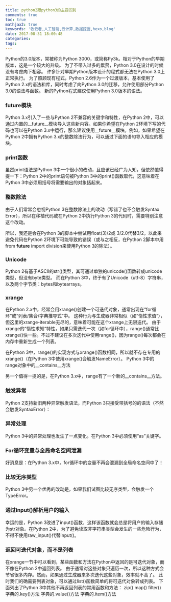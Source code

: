 ```yaml
---
title: python2跟python3的主要区别
comments: true
toc: true
mathjax2: true
keywords: '牧云者,人工智能,云计算,数据挖掘,hexo,blog'
date: 2017-08-31 18:00:48
categories:
tags:
---
```

Python的3​​.0版本，常被称为Python 3000，或简称Py3k。相对于Python的早期版本，这是一个较大的升级。
为了不带入过多的累赘，Python 3.0在设计的时候没有考虑向下相容。
许多针对早期Python版本设计的程式都无法在Python 3.0上正常执行。
为了照顾现有程式，Python 2.6作为一个过渡版本，基本使用了Python 2.x的语法和库，同时考虑了向Python 3.0的迁移，允许使用部分Python 3.0的语法与函数。
新的Python程式建议使用Python 3.0版本的语法。
 <!--more-->
### future模块
Python 3.x引入了一些与Python 2不兼容的关键字和特性，在Python 2中，可以通过内置的__future__模块导入这些新内容。如果你希望在Python 2环境下写的代码也可以在Python 3.x中运行，那么建议使用__future__模块。例如，如果希望在Python 2中拥有Python 3.x的整数除法行为，可以通过下面的语句导入相应的模块。

### print函数
虽然print语法是Python 3中一个很小的改动，且应该已经广为人知，但依然值得提一下：Python 2中的print语句被Python 3中的print()函数取代，这意味着在Python 3中必须用括号将需要输出的对象括起来。

### 整数除法
由于人们常常会忽视Python 3在整数除法上的改动（写错了也不会触发Syntax Error），所以在移植代码或在Python 2中执行Python 3的代码时，需要特别注意这个改动。

所以，我还是会在Python 3的脚本中尝试用float(3)/2或 3/2.0代替3/2，以此来避免代码在Python 2环境下可能导致的错误（或与之相反，在Python 2脚本中用from __future__ import division来使用Python 3的除法）。

### Unicode
Python 2有基于ASCII的str()类型，其可通过单独的unicode()函数转成unicode类型，但没有byte类型。
而在Python 3中，终于有了Unicode（utf-8）字符串，以及两个字节类：bytes和bytearrays。

### xrange
在Python 2.x中，经常会用xrange()创建一个可迭代对象，通常出现在“for循环”或“列表/集合/字典推导式”中。
这种行为与生成器非常相似（如”惰性求值“），但这里的xrange-iterable无尽的，意味着可能在这个xrange上无限迭代。
由于xrange的“惰性求知“特性，如果只需迭代一次（如for循环中），range()通常比xrange()快一些。不过不建议在多次迭代中使用range()，因为range()每次都会在内存中重新生成一个列表。

在Python 3中，range()的实现方式与xrange()函数相同，所以就不存在专用的xrange()（在Python 3中使用xrange()会触发NameError）。
Python 3中的range对象中的__contains__方法

另一个值得一提的是，在Python 3.x中，range有了一个新的__contains__方法。

### 触发异常
Python 2支持新旧两种异常触发语法，而Python 3只接受带括号的的语法（不然会触发SyntaxError）：

### 异常处理
Python 3中的异常处理也发生了一点变化。在Python 3中必须使用“as”关键字。

### For循环变量与全局命名空间泄漏
好消息是：在Python 3.x中，for循环中的变量不再会泄漏到全局命名空间中了！

### 比较无序类型
Python 3中另一个优秀的改动是，如果我们试图比较无序类型，会触发一个TypeError。

### 通过input()解析用户的输入
幸运的是，Python 3改进了input()函数，这样该函数就会总是将用户的输入存储为str对象。在Python 2中，为了避免读取非字符串类型会发生的一些危险行为，不得不使用raw_input()代替input()。

### 返回可迭代对象，而不是列表
在xrange一节中可以看到，某些函数和方法在Python中返回的是可迭代对象，而不像在Python 2中返回列表。
由于通常对这些对象只遍历一次，所以这种方式会节省很多内存。然而，如果通过生成器来多次迭代这些对象，效率就不高了。
此时我们的确需要列表对象，可以通过list()函数简单的将可迭代对象转成列表。
下面列出了Python 3中其他不再返回列表的常用函数和方法：
zip()
map()
filter()
字典的.key()方法
字典的.value()方法
字典的.item()方法

